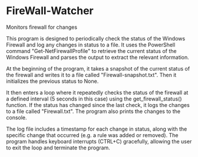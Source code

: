 # FireWall-Watcher
Monitors firewall for changes

This program is designed to periodically check the status of the Windows Firewall and log any changes in status to a file. It uses the PowerShell command "Get-NetFirewallProfile" to retrieve the current status of the Windows Firewall and parses the output to extract the relevant information.

At the beginning of the program, it takes a snapshot of the current status of the firewall and writes it to a file called "Firewall-snapshot.txt". Then it initializes the previous status to None.

It then enters a loop where it repeatedly checks the status of the firewall at a defined interval (5 seconds in this case) using the get_firewall_status() function. If the status has changed since the last check, it logs the changes to a file called "Firewall.txt". The program also prints the changes to the console.

The log file includes a timestamp for each change in status, along with the specific change that occurred (e.g. a rule was added or removed). The program handles keyboard interrupts (CTRL+C) gracefully, allowing the user to exit the loop and terminate the program.
